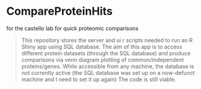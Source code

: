 # CompareProteinHits
for the castello lab for quick proteomic comparisons

>This repository stores the server and ui r scripts needed to run an R Shiny app using SQL database. 
>The aim of this app is to access different protein datasets (through the SQL database) and produce comparisons via venn diagram plotting of common/independent proteins/genes.
>While accessible from any machine, the database is not currently active (the SQL database was set up on a now-defunct machine and I need to set it up again)
>The code is still viable.
